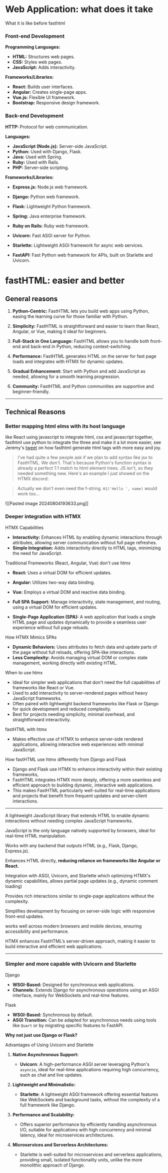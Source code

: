 

# Web Application: what does it take 

What it is like before fasthtml
### Front-end Development

**Programming Languages:**
- **HTML:** Structures web pages.
- **CSS:** Styles web pages.
- **JavaScript:** Adds interactivity.

**Frameworks/Libraries:**
- **React:** Builds user interfaces.
- **Angular:** Creates single-page apps.
- **Vue.js:** Flexible UI framework.
- **Bootstrap:** Responsive design framework.
### Back-end Development

**HTTP:** Protocol for web communication.

**Languages:**

- **JavaScript (Node.js):** Server-side JavaScript.
- **Python:** Used with Django, Flask.
- **Java:** Used with Spring.
- **Ruby:** Used with Rails.
- **PHP:** Server-side scripting.

**Frameworks/Libraries:**

- **Express.js:** Node.js web framework.
- **Django:** Python web framework.
- **Flask:** Lightweight Python framework.
- **Spring:** Java enterprise framework.
- **Ruby on Rails:** Ruby web framework.

- **Uvicorn:** Fast ASGI server for Python.
- **Starlette:** Lightweight ASGI framework for async web services.
- **FastAPI:** Fast Python web framework for APIs, built on Starlette and Uvicorn.


# fastHTML: easier and better

## General reasons

1. **Python-Centric:** FastHTML lets you build web apps using Python, easing the learning curve for those familiar with Python.

2. **Simplicity:** FastHTML is straightforward and easier to learn than React, Angular, or Vue, making it ideal for beginners.

3. **Full-Stack in One Language:** FastHTML allows you to handle both front-end and back-end in Python, reducing context-switching.

4. **Performance:** FastHTML generates HTML on the server for fast page loads and integrates with HTMX for dynamic updates.

5. **Gradual Enhancement:** Start with Python and add JavaScript as needed, allowing for a smooth learning progression.

7. **Community:** FastHTML and Python communities are supportive and beginner-friendly.




---

## Technical Reasons

### Better mapping html elms with its host language

like React using javascript to integrate html, css and javascript together, fasthtml use python to integrate the three and make it a lot more easier, see Jeremy's [tweet](https://x.com/jeremyphoward/status/1819833033035481167) on how fasthtml generate html tags with more easy and joy.

> I've had quite a few people ask if we plan to add syntax like jsx to FastHTML. We don't. That's because Python's function syntax is already a perfect 1:1 match to html element trees. JS isn't, so they needed something new. Here's an example I just showed on the HTMX discord:

> Actually we don't even need the f-string. `H1('Hello ', name)` would work too...

![[Pasted image 20240804193633.png]]


### Deeper integration with HTMX 


HTMX Capabilities

- **Interactivity:** Enhances HTML by enabling dynamic interactions through attributes, allowing server communication without full page refreshes.
- **Simple Integration:** Adds interactivity directly to HTML tags, minimizing the need for JavaScript.

Traditional Frameworks (React, Angular, Vue) don't use htmx

  - **React:** Uses a virtual DOM for efficient updates.
  - **Angular:** Utilizes two-way data binding.
  - **Vue:** Employs a virtual DOM and reactive data binding.

  - **Full SPA Support:** Manage interactivity, state management, and routing, using a virtual DOM for efficient updates.
  - **Single-Page Application (SPA):** A web application that loads a single HTML page and updates dynamically to provide a seamless user experience without full page reloads.

How HTMX Mimics SPAs

- **Dynamic Behaviors:** Uses attributes to fetch data and update parts of the page without full reloads, offering SPA-like interactions.
- **Less Complexity:** Avoids managing virtual DOM or complex state management, working directly with existing HTML.

When to use htmx

- Ideal for simpler web applications that don't need the full capabilities of frameworks like React or Vue.
- Used to add interactivity to server-rendered pages without heavy JavaScript frameworks.
- Often paired with lightweight backend frameworks like Flask or Django for quick development and reduced complexity.
- Best for projects needing simplicity, minimal overhead, and straightforward interactivity.

fastHTML with htmx

- Makes effective use of HTMX to enhance server-side rendered applications, allowing interactive web experiences with minimal JavaScript.

How fastHTML use htmx differently from Django and Flask

- Django and Flask use HTMX to enhance interactivity within their existing frameworks, 
- FastHTML integrates HTMX more deeply, offering a more seamless and efficient approach to building dynamic, interactive web applications. 
- This makes FastHTML particularly well-suited for real-time applications and projects that benefit from frequent updates and server-client interactions.



---

A lightweight JavaScript library that extends HTML to enable dynamic interactions without needing complex JavaScript frameworks.

JavaScript is the only language natively supported by browsers, ideal for real-time HTML manipulation.

Works with any backend that outputs HTML (e.g., Flask, Django, Express.js).

Enhances HTML directly, **reducing reliance on frameworks like Angular or React.**

Integration with ASGI, Uvicorn, and Starlette which optimizing HTMX's dynamic capabilities, allows partial page updates (e.g., dynamic comment loading) 

Provides rich interactions similar to single-page applications without the complexity.

Simplifies development by focusing on server-side logic with responsive front-end updates.

works well across modern browsers and mobile devices, ensuring accessibility and performance.

HTMX enhances FastHTML’s server-driven approach, making it easier to build interactive and efficient web applications.

---


### Simpler and more capable with Uvicorn and Starlette



Django

- **WSGI-Based:** Designed for synchronous web applications.
- **Channels:** Extends Django for asynchronous operations using an ASGI interface, mainly for WebSockets and real-time features.

Flask

- **WSGI-Based:** Synchronous by default.
- **ASGI Transition:** Can be adapted for asynchronous needs using tools like `Quart` or by migrating specific features to FastAPI.

**Why not just use Django or Flask?** 

Advantages of Using Uvicorn and Starlette

1. **Native Asynchronous Support:**
   - **Uvicorn**: A high-performance ASGI server leveraging Python's `asyncio`, ideal for real-time applications requiring high concurrency, such as chat and live updates.

2. **Lightweight and Minimalistic:**
   - **Starlette**: A lightweight ASGI framework offering essential features like WebSockets and background tasks, without the complexity of a full framework like Django.

3. **Performance and Scalability:**
   - Offers superior performance by efficiently handling asynchronous I/O, suitable for applications with high concurrency and minimal latency, ideal for microservices architectures.

4. **Microservices and Serverless Architectures:**
   - Starlette is well-suited for microservices and serverless applications, providing small, isolated functionality units, unlike the more monolithic approach of Django.

